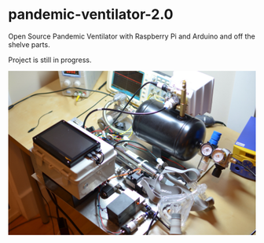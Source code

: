 # pandemic-ventilator-2.0
Open Source Pandemic Ventilator with Raspberry Pi and Arduino and off the shelve parts.

Project is still in progress. 

![](images/DSC_0720.JPG)
